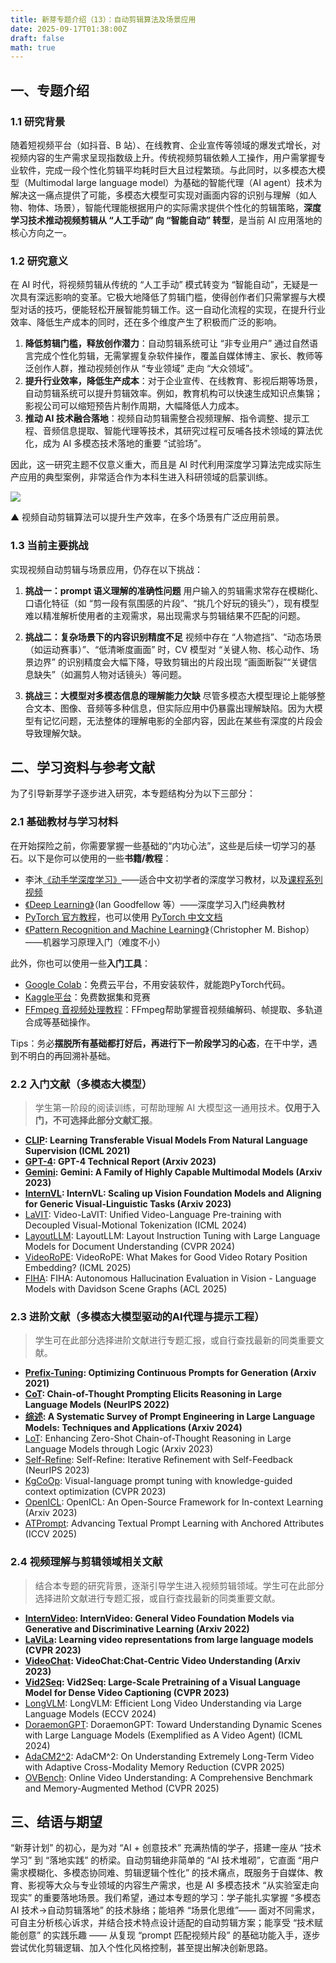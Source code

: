 ```yaml
---
title: 新芽专题介绍（13）：自动剪辑算法及场景应用
date: 2025-09-17T01:38:00Z
draft: false
math: true
---
```


## 一、专题介绍

### 1.1 研究背景

随着短视频平台（如抖音、B 站）、在线教育、企业宣传等领域的爆发式增长，对视频内容的生产需求呈现指数级上升。传统视频剪辑依赖人工操作，用户需掌握专业软件，完成一段个性化剪辑平均耗时巨大且过程繁琐。与此同时，以多模态大模型（Multimodal large language model）为基础的智能代理（AI agent）技术为解决这一痛点提供了可能，多模态大模型可实现对画面内容的识别与理解（如人物、物体、场景），智能代理能根据用户的实际需求提供个性化的剪辑策略，**深度学习技术推动视频剪辑从 “人工手动” 向 “智能自动” 转型**，是当前 AI 应用落地的核心方向之一。

### 1.2 研究意义

在 AI 时代，将视频剪辑从传统的 “人工手动” 模式转变为 “智能自动”，无疑是一次具有深远影响的变革。它极大地降低了剪辑门槛，使得创作者们只需掌握与大模型对话的技巧，便能轻松开展智能剪辑工作。这一自动化流程的实现，在提升行业效率、降低生产成本的同时，还在多个维度产生了积极而广泛的影响。

1. **降低剪辑门槛，释放创作潜力**：自动剪辑系统可让 “非专业用户” 通过自然语言完成个性化剪辑，无需掌握复杂软件操作，覆盖自媒体博主、家长、教师等泛创作人群，推动视频创作从 “专业领域” 走向 “大众领域”。
2. **提升行业效率，降低生产成本**：对于企业宣传、在线教育、影视后期等场景，自动剪辑系统可以提升剪辑效率。例如，教育机构可以快速生成知识点集锦；影视公司可以缩短预告片制作周期，大幅降低人力成本。
1. **推动 AI 技术融合落地**：视频自动剪辑需整合视频理解、指令调整、提示工程、音频信息提取、智能代理等技术，其研究过程可反哺各技术领域的算法优化，成为 AI 多模态技术落地的重要 “试验场”。

因此，这一研究主题不仅意义重大，而且是 AI 时代利用深度学习算法完成实际生产应用的典型案例，非常适合作为本科生进入科研领域的启蒙训练。

![](https://imgtu.com/uploads/qbp22aqb/r-file_52676c.webp)


▲ 视频自动剪辑算法可以提升生产效率，在多个场景有广泛应用前景。

### 1.3 当前主要挑战

实现视频自动剪辑与场景应用，仍存在以下挑战：

1. **挑战一：prompt 语义理解的准确性问题**
用户输入的剪辑需求常存在模糊化、口语化特征（如 “剪一段有氛围感的片段”、“挑几个好玩的镜头”），现有模型难以精准解析使用者的主观需求，易出现需求与剪辑结果不匹配的问题。

2. **挑战二：复杂场景下的内容识别精度不足**
视频中存在 “人物遮挡”、“动态场景（如运动赛事）”、“低清晰度画面” 时，CV 模型对 “关键人物、核心动作、场景边界” 的识别精度会大幅下降，导致剪辑出的片段出现 “画面断裂”“关键信息缺失”（如漏剪人物对话镜头）等问题。

3. **挑战三：大模型对多模态信息的理解能力欠缺**
尽管多模态大模型理论上能够整合文本、图像、音频等多种信息，但实际应用中仍暴露出理解缺陷。因为大模型有记忆问题，无法整体的理解电影的全部内容，因此在某些有深度的片段会导致理解欠缺。


## 二、学习资料与参考文献

为了引导新芽学子逐步进入研究，本专题结构分为以下三部分：


### 2.1 基础教材与学习材料
在开始探险之前，你需要掌握一些基础的“内功心法”，这些是后续一切学习的基石。以下是你可以使用的一些**书籍/教程**：

* 李沐[《动手学深度学习》](https://zh.d2l.ai/)——适合中文初学者的深度学习教材，以及[课程系列视频](https://space.bilibili.com/1567748478/lists/358497?type=series)
* [《Deep Learning》](https://www.deeplearningbook.org/)（Ian Goodfellow 等）——深度学习入门经典教材
* [PyTorch 官方教程](https://pytorch.org/tutorials)，也可以使用 [PyTorch 中文文档](https://pytorch-cn.readthedocs.io/zh/latest/)
* [《Pattern Recognition and Machine Learning》](https://www.microsoft.com/en-us/research/wp-content/uploads/2006/01/Bishop-Pattern-Recognition-and-Machine-Learning-2006.pdf)（Christopher M. Bishop）——机器学习原理入门（难度不小）

此外，你也可以使用一些**入门工具**：

* [Google Colab](https://colab.research.google.com/)：免费云平台，不用安装软件，就能跑PyTorch代码。
* [Kaggle平台](https://www.kaggle.com/)：免费数据集和竞赛
* [FFmpeg 音视频处理教程](https://zhuanlan.zhihu.com/p/15849180981)：FFmpeg帮助掌握音视频编解码、帧提取、多轨道合成等基础操作。

Tips：务必**摆脱所有基础都打好后，再进行下一阶段学习的心态**，在干中学，遇到不明白的再回溯补基础。


### 2.2 入门文献（多模态大模型）

> 学生第一阶段的阅读训练，可帮助理解 AI 大模型这一通用技术。**仅用于入门，不可选择此部分文献汇报**。

<!-- 在这里添加通用多模态大模型的论文 -->
* **[CLIP](https://arxiv.org/pdf/2103.00020): Learning Transferable Visual Models From Natural Language Supervision (ICML 2021)**
* **[GPT-4](https://arxiv.org/pdf/2303.08774): GPT-4 Technical Report (Arxiv 2023)**
* **[Gemini](https://arxiv.org/pdf/2312.11805): Gemini: A Family of Highly Capable Multimodal Models (Arxiv 2023)**
* **[InternVL](https://arxiv.org/pdf/2312.14238): InternVL: Scaling up Vision Foundation Models and Aligning for Generic Visual-Linguistic Tasks (Arxiv 2023)**
* [LaVIT](https://arxiv.org/pdf/2402.03161): Video-LaVIT: Unified Video-Language Pre-training with Decoupled Visual-Motional Tokenization (ICML 2024)
* [LayoutLLM](https://arxiv.org/pdf/2404.05225): LayoutLLM: Layout Instruction Tuning with Large Language Models for Document Understanding (CVPR 2024)
* [VideoRoPE](https://arxiv.org/pdf/2502.05173): VideoRoPE: What Makes for Good Video Rotary Position Embedding? (ICML 2025)
* [FIHA](https://arxiv.org/pdf/2409.13612): FIHA: Autonomous Hallucination Evaluation in Vision - Language Models with Davidson Scene Graphs (ACL 2025)


### 2.3 进阶文献（多模态大模型驱动的AI代理与提示工程）

> 学生可在此部分选择进阶文献进行专题汇报，或自行查找最新的同类重要文献。
* **[Prefix-Tuning](https://arxiv.org/pdf/2101.00190): Optimizing Continuous Prompts for Generation (Arxiv 2021)**
* **[CoT](https://arxiv.org/pdf/2201.11903): Chain-of-Thought Prompting Elicits Reasoning in Large Language Models (NeurIPS 2022)**
* **[综述](https://arxiv.org/pdf/2402.07927): A Systematic Survey of Prompt Engineering in Large Language Models: Techniques and Applications (Arxiv 2024)**
* [LoT](https://arxiv.org/pdf/2309.13339): Enhancing Zero-Shot Chain-of-Thought Reasoning in Large Language Models through Logic (Arxiv 2023)
* [Self-Refine](https://arxiv.org/pdf/2303.17651v1): Self-Refine: Iterative Refinement with Self-Feedback (NeurIPS 2023)
* [KgCoOp](https://arxiv.org/pdf/2303.13283): Visual-language prompt tuning with knowledge-guided context optimization (CVPR 2023)
* [OpenICL](https://arxiv.org/pdf/2303.02913): OpenICL: An Open-Source Framework for In-context Learning (Arxiv 2023)
* [ATPrompt](https://arxiv.org/abs/2412.09442): Advancing Textual Prompt Learning with Anchored Attributes (ICCV 2025)


### 2.4 视频理解与剪辑领域相关文献

> 结合本专题的研究背景，逐渐引导学生进入视频剪辑领域。学生可在此部分选择进阶文献进行专题汇报，或自行查找最新的同类重要文献。

<!-- 在这里添加基于agent的视频理解或是视频剪辑论文 -->
* **[InternVideo](https://arxiv.org/pdf/2212.03191): InternVideo: General Video Foundation Models via Generative and Discriminative Learning (Arxiv 2022)**
* **[LaViLa](https://arxiv.org/pdf/2212.04501): Learning video representations from large language models (CVPR 2023)**
* **[VideoChat](https://arxiv.org/pdf/2305.06355): VideoChat:Chat-Centric Video Understanding (Arxiv 2023)**
* **[Vid2Seq](https://arxiv.org/pdf/2302.14115): Vid2Seq: Large-Scale Pretraining of a Visual Language Model for Dense Video Captioning (CVPR 2023)**
* [LongVLM](https://arxiv.org/pdf/2404.03384): LongVLM: Efficient Long Video Understanding via Large Language Models (ECCV 2024)
* [DoraemonGPT](https://arxiv.org/pdf/2401.08392): DoraemonGPT: Toward Understanding Dynamic Scenes with Large Language Models (Exemplified as A Video Agent) (ICML 2024)
* [AdaCM2^2](https://arxiv.org/pdf/2411.12593): AdaCM^2: On Understanding Extremely Long-Term Video with Adaptive Cross-Modality Memory Reduction (CVPR 2025)
* [OVBench](https://arxiv.org/pdf/2501.00584v1): Online Video Understanding: A Comprehensive Benchmark and Memory-Augmented Method (CVPR 2025)

## 三、结语与期望
“新芽计划” 的初心，是为对 “AI + 创意技术” 充满热情的学子，搭建一座从 “技术学习” 到 “落地实践” 的桥梁。自动剪辑绝非简单的 “AI 技术堆砌”，它直面 “用户需求模糊化、多模态协同难、剪辑逻辑个性化” 的技术痛点，既服务于自媒体、教育、影视等大众与专业领域的内容生产需求，也是 AI 多模态技术 “从实验室走向现实” 的重要落地场景。我们希望，通过本专题的学习：学子能扎实掌握 “多模态 AI 技术→自动剪辑落地” 的技术脉络；能培养 “场景化思维”—— 面对不同需求，可自主分析核心诉求，并结合技术特点设计适配的自动剪辑方案；能享受 “技术赋能创意” 的实践乐趣 —— 从复现 “prompt 匹配视频片段” 的基础功能入手，逐步尝试优化剪辑逻辑、加入个性化风格控制，甚至提出解决创新思路。


